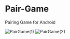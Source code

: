 # Pair-Game
Pairing Game for Android


![PairGame(1)](https://github.com/CarlosNatanauan/Pair-Game/assets/94023674/2c782dc6-afd9-43fd-ab44-2446f7c50c82)
![PairGame(2)](https://github.com/CarlosNatanauan/Pair-Game/assets/94023674/4aa9fefd-d5be-468f-81e8-bb4fb3d99ad5)
